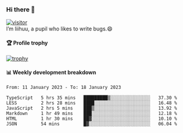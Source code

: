 ### Hi there 👋
[![visitor](https://visitor-badge.glitch.me/badge?page_id=liihuu&right_color=blue)](https://github.com/liihuu)<br>
I’m liihuu, a pupil who likes to write bugs.😄


#### 🏆 Profile trophy
[![trophy](https://github-profile-trophy.vercel.app?username=liihuu&margin-w=16&margin-h=16&rank=-C,-B)](https://github.com/liihuu)


#### 📊 Weekly development breakdown
<!--START_SECTION:waka-->

```text
From: 11 January 2023 - To: 18 January 2023

TypeScript   5 hrs 35 mins   █████████▒░░░░░░░░░░░░░░░   37.30 %
LESS         2 hrs 28 mins   ████░░░░░░░░░░░░░░░░░░░░░   16.48 %
JavaScript   2 hrs 5 mins    ███▒░░░░░░░░░░░░░░░░░░░░░   13.92 %
Markdown     1 hr 49 mins    ███░░░░░░░░░░░░░░░░░░░░░░   12.18 %
HTML         1 hr 30 mins    ██▓░░░░░░░░░░░░░░░░░░░░░░   10.10 %
JSON         54 mins         █▓░░░░░░░░░░░░░░░░░░░░░░░   06.04 %
```

<!--END_SECTION:waka-->

<!--
**liihuu/liihuu** is a ✨ _special_ ✨ repository because its `README.md` (this file) appears on your GitHub profile.

Here are some ideas to get you started:

- 🔭 I’m currently working on ...
- 🌱 I’m currently learning ...
- 👯 I’m looking to collaborate on ...
- 🤔 I’m looking for help with ...
- 💬 Ask me about ...
- 📫 How to reach me: ...
- 😄 Pronouns: ...
- ⚡ Fun fact: ...
-->

